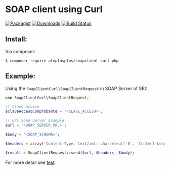 # SOAP client using Curl

[![Packagist][packagist-version]][packagist-url]
[![Downloads][packagist-downloads]][packagist-url]
[![Build Status][travis-status]][travis-url]

[packagist-url]: https://packagist.org/packages/aleplusplus/soapclient-curl-php
[packagist-version]: https://img.shields.io/packagist/v/aleplusplus/soapclient-curl-php.svg?style=flat
[packagist-downloads]: https://img.shields.io/packagist/dm/aleplusplus/soapclient-curl-php.svg?style=flat

[travis-status]: https://travis-ci.org/aleplusplus/soapclient-curl-php.svg?branch=master
[travis-url]: https://travis-ci.org/aleplusplus/soapclient-curl-php

## Install:

Via composer:

```
$ composer require aleplusplus/soapclient-curl-php
```

## Example:

Using the `SoapClientCurl\SoapClientRequest` in SOAP Server of SRI:

```php
use SoapClientCurl\SoapClientRequest;

// Clave Acceso
$claveAccesoComprobante = '<CLAVE_ACCESO>';

// Url Soap Server Example
$url = '<SOAP_SERVER_URL>';

$body = '<SOAP_SCHEMA>';

$headers = array('Content-Type: text/xml; charset=utf-8', 'Content-Length: '.strlen($body));

$result = SoapClientRequest::send($url, $headers, $body);
```

For more detail see [test](https://github.com/aleplusplus/soapclient-curl-php/blob/master/tests/SoapClientRequestTest.php).
